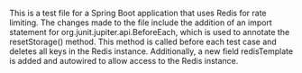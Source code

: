 This is a test file for a Spring Boot application that uses Redis for rate limiting. The changes made to the file include the addition of an import statement for org.junit.jupiter.api.BeforeEach, which is used to annotate the resetStorage() method. This method is called before each test case and deletes all keys in the Redis instance. Additionally, a new field redisTemplate is added and autowired to allow access to the Redis instance.
